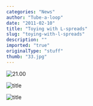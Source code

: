 ```yaml
---
categories: "News"
author: "Tube-a-loop"
date: "2011-02-10"
title: "Toying with L-spreads"
slug: "toying-with-l-spreads"
description: ""
imported: "true"
originalType: "stuff"
thumb: "33.jpg"
---
```



![21.00](33.jpg)

![title](Oog-DirectX%20Render2er.png) 

![title](3DTXTr.jpg)  
